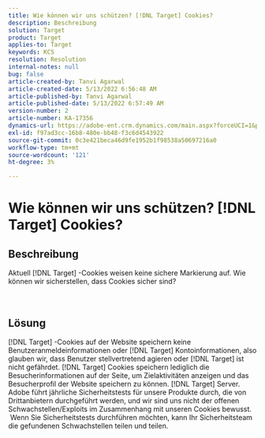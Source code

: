 ```yaml
---
title: Wie können wir uns schützen? [!DNL Target] Cookies?
description: Beschreibung
solution: Target
product: Target
applies-to: Target
keywords: KCS
resolution: Resolution
internal-notes: null
bug: false
article-created-by: Tanvi Agarwal
article-created-date: 5/13/2022 6:56:48 AM
article-published-by: Tanvi Agarwal
article-published-date: 5/13/2022 6:57:49 AM
version-number: 2
article-number: KA-17356
dynamics-url: https://adobe-ent.crm.dynamics.com/main.aspx?forceUCI=1&pagetype=entityrecord&etn=knowledgearticle&id=c85e53db-89d2-ec11-a7b5-00224809c27a
exl-id: f97ad3cc-16b8-480e-bb48-f3c6d4543922
source-git-commit: 0c3e421beca46d9fe1952b1f98538a50697216a0
workflow-type: tm+mt
source-wordcount: '121'
ht-degree: 3%

---
```


# Wie können wir uns schützen? [!DNL Target] Cookies?

## Beschreibung

Aktuell [!DNL Target] -Cookies weisen keine sichere Markierung auf. Wie können wir sicherstellen, dass Cookies sicher sind?<br><br><br>

## Lösung


[!DNL Target] -Cookies auf der Website speichern keine Benutzeranmeldeinformationen oder [!DNL Target] Kontoinformationen, also glauben wir, dass Benutzer stellvertretend agieren oder [!DNL Target] ist nicht gefährdet. [!DNL Target] Cookies speichern lediglich die Besucherinformationen auf der Seite, um Zielaktivitäten anzeigen und das Besucherprofil der Website speichern zu können. [!DNL Target] Server.
 
Adobe führt jährliche Sicherheitstests für unsere Produkte durch, die von Drittanbietern durchgeführt werden, und wir sind uns nicht der offenen Schwachstellen/Exploits im Zusammenhang mit unseren Cookies bewusst.  Wenn Sie Sicherheitstests durchführen möchten, kann Ihr Sicherheitsteam die gefundenen Schwachstellen teilen und teilen.
